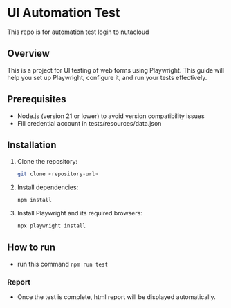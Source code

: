 # UI Automation Test
This repo is for automation test login to nutacloud

## Overview

This is a project for UI testing of web forms using Playwright. This guide will help you set up Playwright, configure it, and run your tests effectively.

## Prerequisites

- Node.js (version 21 or lower) to avoid version compatibility issues
- Fill credential account in tests/resources/data.json

## Installation

1. Clone the repository:

   ```bash
   git clone <repository-url>
   ```

2. Install dependencies:
   ```bash
   npm install
   ```
3. Install Playwright and its required browsers:
   ```bash
   npx playwright install
   ```

## How to run

- run this command `npm run test`

### Report
- Once the test is complete, html report will be displayed automatically.
